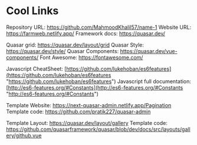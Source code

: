# Cool Links

Repository URL: https://github.com/MahmoodKhalil57/name-1
Website URL: https://farmweb.netlify.app/
Framework docs: https://quasar.dev/

Quasar grid: https://quasar.dev/layout/grid
Quasar Style: https://quasar.dev/style/
Quasar Components: https://quasar.dev/vue-components/
Font Awesome: https://fontawesome.com/

Javascript CheatSheet: [https://github.com/lukehoban/es6features](https://github.com/lukehoban/es6features "https://github.com/lukehoban/es6features")
Javascript full documentation: [http://es6-features.org/#Constants](http://es6-features.org/#Constants "http://es6-features.org/#Constants")

Template Website: https://next-quasar-admin.netlify.app/Pagination
Template code: https://github.com/pratik227/quasar-admin

Template Layout: https://quasar.dev/layout/gallery
Template code: https://github.com/quasarframework/quasar/blob/dev/docs/src/layouts/gallery/github.vue